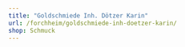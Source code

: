 ```yaml
---
title: "Goldschmiede Inh. Dötzer Karin"
url: /forchheim/goldschmiede-inh-doetzer-karin/
shop: Schmuck
---
```

